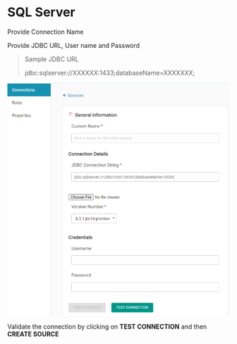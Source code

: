 # SQL Server

Provide Connection Name 

Provide JDBC URL, User name and Password

> Sample JDBC URL
>
> jdbc:sqlserver://XXXXXX:1433;databaseName=XXXXXXX;



![SQL Server Configuration](../../../.gitbook/assets/sql-server2.png)

Validate the connection by clicking on **TEST CONNECTION** and then **CREATE SOURCE**

